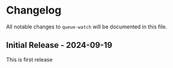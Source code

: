 # Changelog

All notable changes to `queue-watch` will be documented in this file.

## Initial Release - 2024-09-19

This is first release
